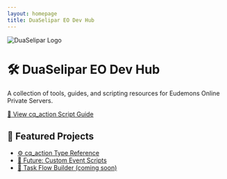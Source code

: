 ```yaml
---
layout: homepage
title: DuaSelipar EO Dev Hub
---
```


<div class="hero">
  <img src="/assets/images/logo.png" alt="DuaSelipar Logo" class="logo" />
  <h1>🛠️ DuaSelipar EO Dev Hub</h1>
  <p>A collection of tools, guides, and scripting resources for Eudemons Online Private Servers.</p>

  <a class="main-btn" href="https://duaselipar.github.io/eudemons-cq_action-guide/">📘 View cq_action Script Guide</a>
</div>

<div class="projects">
  <h2>📂 Featured Projects</h2>
  <ul>
    <li><a href="/eudemons-cq_action-guide/">⚙️ cq_action Type Reference</a></li>
    <li><a href="#">🧪 Future: Custom Event Scripts</a></li>
    <li><a href="#">📜 Task Flow Builder (coming soon)</a></li>
  </ul>
</div>
